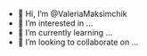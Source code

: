 - 👋 Hi, I’m @ValeriaMaksimchik
- 👀 I’m interested in ...
- 🌱 I’m currently learning ...
- 💞️ I’m looking to collaborate on ...


<!---
ValeriaMaksimchik/ValeriaMaksimchik is a ✨ special ✨ repository because its `README.md` (this file) appears on your GitHub profile.
You can click the Preview link to take a look at your changes.
--->
